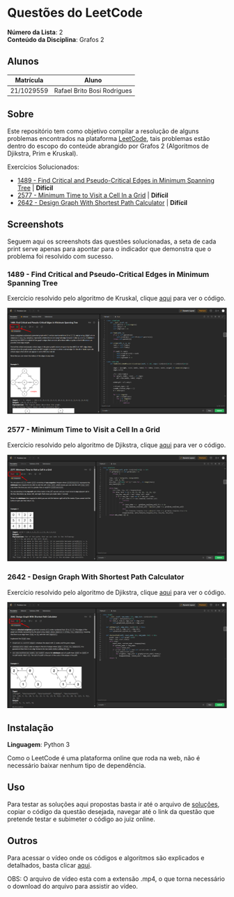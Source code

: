 # Questões do LeetCode

**Número da Lista**: 2 <br>
**Conteúdo da Disciplina**: Grafos 2

## Alunos
|Matrícula | Aluno |
| -- | -- |
| 21/1029559  |  Rafael Brito Bosi Rodrigues |


## Sobre 

Este repositório tem como objetivo compilar a resolução de alguns problemas encontrados na plataforma [LeetCode](https://leetcode.com/), tais problemas estão dentro do escopo do conteúde abrangido por Grafos 2 (Algoritmos de Djikstra, Prim e Kruskal).

Exercícios Solucionados:

- [1489 - Find Critical and Pseudo-Critical Edges in Minimum Spanning Tree](https://leetcode.com/problems/find-critical-and-pseudo-critical-edges-in-minimum-spanning-tree/) | **Difícil**
- [2577 - Minimum Time to Visit a Cell In a Grid](https://leetcode.com/problems/minimum-time-to-visit-a-cell-in-a-grid/) | **Difícil**
- [2642 - Design Graph With Shortest Path Calculator](https://leetcode.com/problems/design-graph-with-shortest-path-calculator/) | **Difícil**

## Screenshots

Seguem aqui os screenshots das questões solucionadas, a seta de cada print serve apenas para apontar para o indicador que demonstra que o problema foi resolvido com sucesso.

### 1489 - Find Critical and Pseudo-Critical Edges in Minimum Spanning Tree

Exercício resolvido pelo algoritmo de Kruskal, clique [aqui](./solucoes/1489.py) para ver o código.

![Print do exercício 1489](./img/1489.png)

### 2577 - Minimum Time to Visit a Cell In a Grid

Exercício resolvido pelo algoritmo de Djikstra, clique [aqui](./solucoes/2577.py) para ver o código.

![Print do exercício 2577](./img/2577.png)

### 2642 - Design Graph With Shortest Path Calculator

Exercício resolvido pelo algoritmo de Djikstra, clique [aqui](./solucoes/2642.py) para ver o código.

![Print do exercício 2642](./img/2642.png)

## Instalação 
**Linguagem**: Python 3

Como o LeetCode é uma plataforma online que roda na web, não é necessário baixar nenhum tipo de dependência.

## Uso 

Para testar as soluções aqui propostas basta ir até o arquivo de [soluções](./solucoes/), copiar o código da questão desejada, navegar até o link da questão que pretende testar e subimeter o código ao juiz online.

## Outros 

Para acessar o vídeo onde os códigos e algoritmos são explicados e detalhados, basta clicar [aqui](./video/Grafos%202%20-%20Rafael%20Bosi-20231016_211508-Gravação%20de%20Reunião.mp4).

OBS: O arquivo de vídeo esta com a extensão .mp4, o que torna necessário o download do arquivo para assistir ao vídeo.




